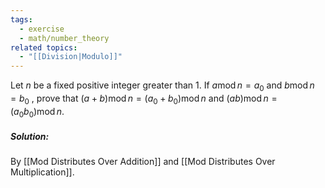 ```yaml
---
tags:
  - exercise
  - math/number_theory
related topics:
  - "[[Division|Modulo]]"
---
```

Let $n$ be a fixed positive integer greater than $1$. If $a \operatorname{mod} n = a_0$ and $b \operatorname{mod} n = b_0$ , prove that $(a+b) \operatorname{mod} n = (a_0+b_0 ) \operatorname{mod} n$ and $(ab) \operatorname{mod} n = (a_0 b_0 ) \operatorname{mod} n$.
##### Solution:
By [[Mod Distributes Over Addition]] and [[Mod Distributes Over Multiplication]].